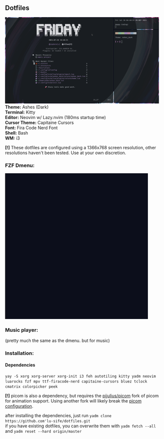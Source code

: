 ## Dotfiles

![](media/dotfiles/screenshot.png)
**Theme:** Ashes (Dark)<br>
**Terminal:** Kitty<br>
**Editor:** Neovim w/ Lazy.nvim (180ms startup time)<br>
**Cursor Theme:** Capitaine Cursors<br>
**Font:** Fira Code Nerd Font<br>
**Shell:** Bash<br>
**WM:** i3<br>

**[!]** These dotfiles are configured using a 1366x768 screen resolution, other resolutions haven't been tested. Use at your own discretion. 

### FZF Dmenu:
![](media/dotfiles/dmenu.gif)

### Music player:
(pretty much the same as the dmenu. but for music)

<img serc='media/dotfiles/music.gif' align='right' width='100'>

### Installation:

#### Dependencies
`yay -S xorg xorg-server xorg-init i3 feh autotiling kitty yadm neovim luarocks fzf mpv ttf-firacode-nerd capitaine-cursors bluez tclock cmatrix colorpicker peek`

**[!]** picom is also a dependency, but requires the [pijulius/picom](https://github.com/pijulius/picom) fork of picom for animation support. Using another fork will likely break the [picom configuration](.config/picom.conf).

after installing the dependencies, just run `yadm clone https://github.com'lu-sife/dotfiles.git`<br>
if you have existing dotfiles, you can overwrite them with `yadm fetch --all` and `yadm reset --hard origin/master`
